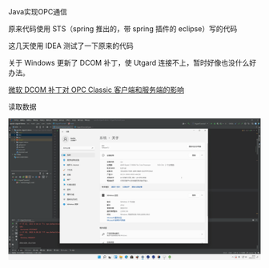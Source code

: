 Java实现OPC通信



原来代码使用 STS（spring 推出的，带 spring 插件的 eclipse）写的代码

这几天使用 IDEA 测试了一下原来的代码

关于 Windows 更新了 DCOM 补丁，使 Utgard 连接不上，暂时好像也没什么好办法。

[微软 DCOM 补丁对 OPC Classic 客户端和服务端的影响](https://www.cnblogs.com/ioufev/articles/16849462.html)



读取数据

![](doc/读取数据.gif)